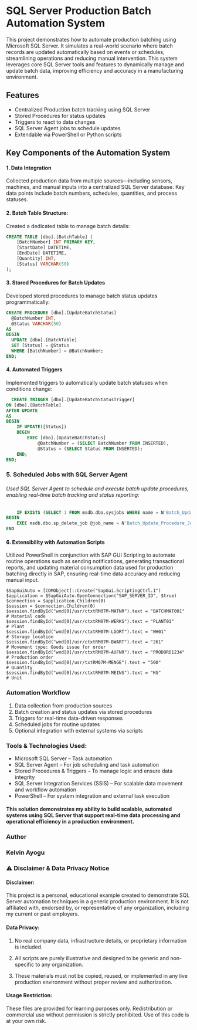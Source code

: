 # SQL Server Production Batch Automation System

This project demonstrates how to automate production batching using Microsoft SQL Server. It simulates a real-world scenario where batch records are updated automatically based on events or schedules, streamlining operations and reducing manual intervention. This system leverages core SQL Server tools and features to dynamically manage and update batch data, improving efficiency and accuracy in a manufacturing environment.

## Features

- Centralized Production batch tracking using SQL Server
- Stored Procedures for status updates
- Triggers to react to data changes
- SQL Server Agent jobs to schedule updates
- Extendable via PowerShell or Python scripts
  
## Key Components of the Automation System
#### 1. Data Integration
  
Collected production data from multiple sources—including sensors, machines, and manual inputs into a centralized SQL Server database. Key data points include batch numbers, schedules, quantities, and process statuses.
 
#### 2. Batch Table Structure:

   Created a dedicated table to manage batch details:

```sql
CREATE TABLE [dbo].[BatchTable] (
    [BatchNumber] INT PRIMARY KEY,
    [StartDate] DATETIME,
    [EndDate] DATETIME,
    [Quantity] INT,
    [Status] VARCHAR(50)
);
```

#### 3. Stored Procedures for Batch Updates

   Developed stored procedures to manage batch status updates programmatically:
  ```sql
CREATE PROCEDURE [dbo].[UpdateBatchStatus]
    @BatchNumber INT,
    @Status VARCHAR(50)
AS
BEGIN
    UPDATE [dbo].[BatchTable]
    SET [Status] = @Status
    WHERE [BatchNumber] = @BatchNumber;
END;
```

#### 4. Automated Triggers
   
   Implemented triggers to automatically update batch statuses when conditions change:
```sql
  CREATE TRIGGER [dbo].[UpdateBatchStatusTrigger]
ON [dbo].[BatchTable]
AFTER UPDATE
AS
BEGIN
    IF UPDATE([Status])
    BEGIN
        EXEC [dbo].[UpdateBatchStatus]
            @BatchNumber = (SELECT BatchNumber FROM INSERTED),
            @Status = (SELECT Status FROM INSERTED);
    END;
END;
```

### 5. Scheduled Jobs with SQL Server Agent

   ###### Used SQL Server Agent to schedule and execute batch update procedures, enabling real-time batch tracking and status reporting:
```sql
    IF EXISTS (SELECT 1 FROM msdb.dbo.sysjobs WHERE name = N'Batch_Update_Procedure_Job')
BEGIN
    EXEC msdb.dbo.sp_delete_job @job_name = N'Batch_Update_Procedure_Job';
END
```

#### 6. Extensibility with Automation Scripts
   
   Utilized PowerShell in conjunction with SAP GUI Scripting to automate routine operations such as sending notifications, generating
   transactional reports, and updating material consumption data used for production batching directly in SAP, ensuring real-time data
   accuracy and reducing manual input.
```pgsql
$SapGuiAuto = [COMObject]::Create("SapGui.ScriptingCtrl.1")
$application = $SapGuiAuto.OpenConnection("SAP_SERVER_ID", $true)
$connection = $application.Children(0)
$session = $connection.Children(0)
$session.findById("wnd[0]/usr/ctxtRM07M-MATNR").text = "BATCHMAT001"           # Material code
$session.findById("wnd[0]/usr/ctxtRM07M-WERKS").text = "PLANT01"              # Plant
$session.findById("wnd[0]/usr/ctxtRM07M-LGORT").text = "WH01"                 # Storage location
$session.findById("wnd[0]/usr/ctxtRM07M-BWART").text = "261"                  # Movement type: Goods issue for order
$session.findById("wnd[0]/usr/ctxtRM07M-AUFNR").text = "PRODORD1234"          # Production order
$session.findById("wnd[0]/usr/txtRM07M-MENGE").text = "500"                   # Quantity
$session.findById("wnd[0]/usr/ctxtRM07M-MEINS").text = "KG"                   # Unit

```

### Automation Workflow

1. Data collection from production sources
2. Batch creation and status updates via stored procedures
3. Triggers for real-time data-driven responses
4. Scheduled jobs for routine updates
5. Optional integration with external systems via scripts

### Tools & Technologies Used:

- Microsoft SQL Server – Task automation
- SQL Server Agent – For job scheduling and task automation
- Stored Procedures & Triggers – To manage logic and ensure data integrity
- SQL Server Integration Services (SSIS) – For scalable data movement and workflow automation
- PowerShell – For system integration and external task execution

#### This solution demonstrates my ability to build scalable, automated systems using SQL Server that support real-time data processing and operational efficiency in a production environment.

### Author
### Kelvin Ayogu



### ⚠️ Disclaimer & Data Privacy Notice
#### Disclaimer:
This project is a personal, educational example created to demonstrate SQL Server automation techniques in a generic production environment. It is not affiliated with, endorsed by, or representative of any organization, including my current or past employers.

#### Data Privacy:

1. No real company data, infrastructure details, or proprietary information is included.

2. All scripts are purely illustrative and designed to be generic and non-specific to any organization.

3. These materials must not be copied, reused, or implemented in any live production environment without proper review and     authorization.

#### Usage Restriction:
These files are provided for learning purposes only. Redistribution or commercial use without permission is strictly prohibited. Use of this code is at your own risk.



